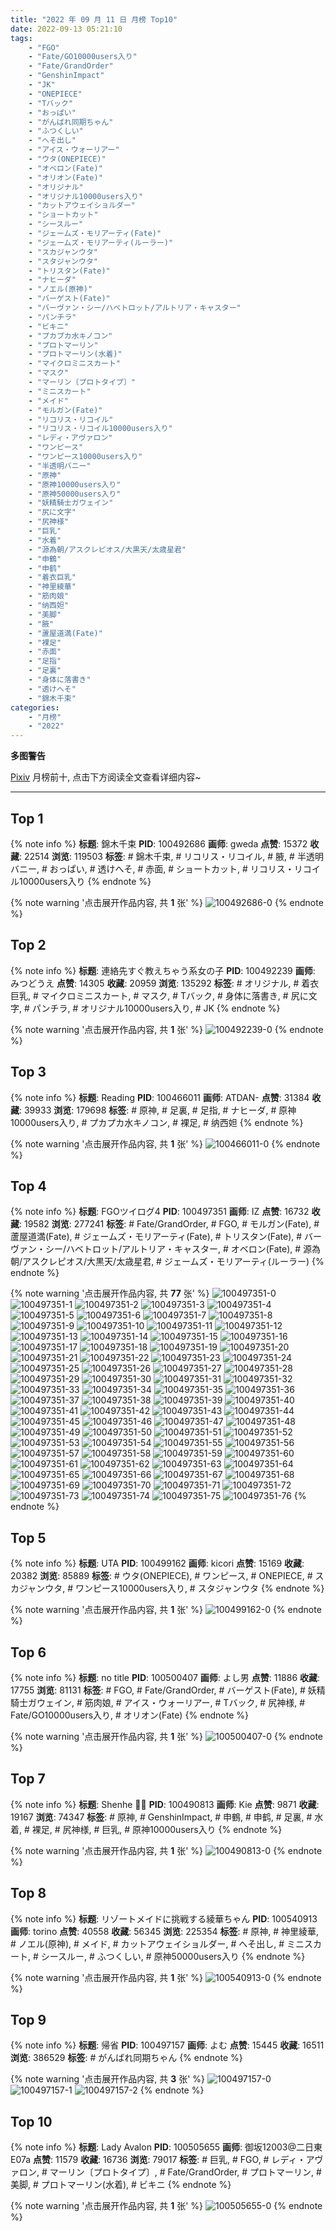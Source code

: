 ```yaml
---
title: "2022 年 09 月 11 日 月榜 Top10"
date: 2022-09-13 05:21:10
tags:
    - "FGO"
    - "Fate/GO10000users入り"
    - "Fate/GrandOrder"
    - "GenshinImpact"
    - "JK"
    - "ONEPIECE"
    - "Tバック"
    - "おっぱい"
    - "がんばれ同期ちゃん"
    - "ふつくしい"
    - "へそ出し"
    - "アイス・ウォーリアー"
    - "ウタ(ONEPIECE)"
    - "オベロン(Fate)"
    - "オリオン(Fate)"
    - "オリジナル"
    - "オリジナル10000users入り"
    - "カットアウェイショルダー"
    - "ショートカット"
    - "シースルー"
    - "ジェームズ・モリアーティ(Fate)"
    - "ジェームズ・モリアーティ(ルーラー)"
    - "スカジャンウタ"
    - "スタジャンウタ"
    - "トリスタン(Fate)"
    - "ナヒーダ"
    - "ノエル(原神)"
    - "バーゲスト(Fate)"
    - "バーヴァン・シー/ハベトロット/アルトリア・キャスター"
    - "パンチラ"
    - "ビキニ"
    - "プカプカ水キノコン"
    - "プロトマーリン"
    - "プロトマーリン(水着)"
    - "マイクロミニスカート"
    - "マスク"
    - "マーリン〔プロトタイプ〕"
    - "ミニスカート"
    - "メイド"
    - "モルガン(Fate)"
    - "リコリス・リコイル"
    - "リコリス・リコイル10000users入り"
    - "レディ・アヴァロン"
    - "ワンピース"
    - "ワンピース10000users入り"
    - "半透明バニー"
    - "原神"
    - "原神10000users入り"
    - "原神50000users入り"
    - "妖精騎士ガウェイン"
    - "尻に文字"
    - "尻神様"
    - "巨乳"
    - "水着"
    - "源為朝/アスクレピオス/大黒天/太歳星君"
    - "申鶴"
    - "申鹤"
    - "着衣巨乳"
    - "神里綾華"
    - "筋肉娘"
    - "纳西妲"
    - "美脚"
    - "腋"
    - "蘆屋道満(Fate)"
    - "裸足"
    - "赤面"
    - "足指"
    - "足裏"
    - "身体に落書き"
    - "透けへそ"
    - "錦木千束"
categories:
    - "月榜"
    - "2022"
---
```


<i class="fa fa-triangle-exclamation"></i>**多图警告**<i class="fa fa-triangle-exclamation"></i>

[Pixiv](https://www.pixiv.net/) 月榜前十, 点击下方阅读全文查看详细内容~

<!-- more -->

---

## Top 1

{% note info %}
**标题**: 錦木千束
**PID**: 100492686 **画师**: gweda
**点赞**: 15372 **收藏**: 22514 **浏览**: 119503
**标签**: # 錦木千束, # リコリス・リコイル, # 腋, # 半透明バニー, # おっぱい, # 透けへそ, # 赤面, # ショートカット, # リコリス・リコイル10000users入り
{% endnote %}

{% note warning '点击展开作品内容, 共 **1** 张' %}
![100492686-0](https://i.pixiv.re/img-original/img/2022/08/16/01/04/56/100492686_p0.png)
{% endnote %}

## Top 2

{% note info %}
**标题**: 連絡先すぐ教えちゃう系女の子
**PID**: 100492239 **画师**: みつどうえ
**点赞**: 14305 **收藏**: 20959 **浏览**: 135292
**标签**: # オリジナル, # 着衣巨乳, # マイクロミニスカート, # マスク, # Tバック, # 身体に落書き, # 尻に文字, # パンチラ, # オリジナル10000users入り, # JK
{% endnote %}

{% note warning '点击展开作品内容, 共 **1** 张' %}
![100492239-0](https://i.pixiv.re/img-original/img/2022/08/15/00/53/48/100492239_p0.jpg)
{% endnote %}

## Top 3

{% note info %}
**标题**: Reading
**PID**: 100466011 **画师**: ATDAN-
**点赞**: 31384 **收藏**: 39933 **浏览**: 179698
**标签**: # 原神, # 足裏, # 足指, # ナヒーダ, # 原神10000users入り, # プカプカ水キノコン, # 裸足, # 纳西妲
{% endnote %}

{% note warning '点击展开作品内容, 共 **1** 张' %}
![100466011-0](https://i.pixiv.re/img-original/img/2022/08/16/21/25/55/100466011_p0.jpg)
{% endnote %}

## Top 4

{% note info %}
**标题**: FGOツイログ4
**PID**: 100497351 **画师**: IZ
**点赞**: 16732 **收藏**: 19582 **浏览**: 277241
**标签**: # Fate/GrandOrder, # FGO, # モルガン(Fate), # 蘆屋道満(Fate), # ジェームズ・モリアーティ(Fate), # トリスタン(Fate), # バーヴァン・シー/ハベトロット/アルトリア・キャスター, # オベロン(Fate), # 源為朝/アスクレピオス/大黒天/太歳星君, # ジェームズ・モリアーティ(ルーラー)
{% endnote %}

{% note warning '点击展开作品内容, 共 **77** 张' %}
![100497351-0](https://i.pixiv.re/img-original/img/2022/08/15/08/21/18/100497351_p0.jpg)
![100497351-1](https://i.pixiv.re/img-original/img/2022/08/15/08/21/18/100497351_p1.jpg)
![100497351-2](https://i.pixiv.re/img-original/img/2022/08/15/08/21/18/100497351_p2.jpg)
![100497351-3](https://i.pixiv.re/img-original/img/2022/08/15/08/21/18/100497351_p3.jpg)
![100497351-4](https://i.pixiv.re/img-original/img/2022/08/15/08/21/18/100497351_p4.jpg)
![100497351-5](https://i.pixiv.re/img-original/img/2022/08/15/08/21/18/100497351_p5.jpg)
![100497351-6](https://i.pixiv.re/img-original/img/2022/08/15/08/21/18/100497351_p6.jpg)
![100497351-7](https://i.pixiv.re/img-original/img/2022/08/15/08/21/18/100497351_p7.jpg)
![100497351-8](https://i.pixiv.re/img-original/img/2022/08/15/08/21/18/100497351_p8.jpg)
![100497351-9](https://i.pixiv.re/img-original/img/2022/08/15/08/21/18/100497351_p9.jpg)
![100497351-10](https://i.pixiv.re/img-original/img/2022/08/15/08/21/18/100497351_p10.jpg)
![100497351-11](https://i.pixiv.re/img-original/img/2022/08/15/08/21/18/100497351_p11.jpg)
![100497351-12](https://i.pixiv.re/img-original/img/2022/08/15/08/21/18/100497351_p12.jpg)
![100497351-13](https://i.pixiv.re/img-original/img/2022/08/15/08/21/18/100497351_p13.jpg)
![100497351-14](https://i.pixiv.re/img-original/img/2022/08/15/08/21/18/100497351_p14.jpg)
![100497351-15](https://i.pixiv.re/img-original/img/2022/08/15/08/21/18/100497351_p15.jpg)
![100497351-16](https://i.pixiv.re/img-original/img/2022/08/15/08/21/18/100497351_p16.jpg)
![100497351-17](https://i.pixiv.re/img-original/img/2022/08/15/08/21/18/100497351_p17.jpg)
![100497351-18](https://i.pixiv.re/img-original/img/2022/08/15/08/21/18/100497351_p18.jpg)
![100497351-19](https://i.pixiv.re/img-original/img/2022/08/15/08/21/18/100497351_p19.jpg)
![100497351-20](https://i.pixiv.re/img-original/img/2022/08/15/08/21/18/100497351_p20.jpg)
![100497351-21](https://i.pixiv.re/img-original/img/2022/08/15/08/21/18/100497351_p21.jpg)
![100497351-22](https://i.pixiv.re/img-original/img/2022/08/15/08/21/18/100497351_p22.jpg)
![100497351-23](https://i.pixiv.re/img-original/img/2022/08/15/08/21/18/100497351_p23.jpg)
![100497351-24](https://i.pixiv.re/img-original/img/2022/08/15/08/21/18/100497351_p24.jpg)
![100497351-25](https://i.pixiv.re/img-original/img/2022/08/15/08/21/18/100497351_p25.jpg)
![100497351-26](https://i.pixiv.re/img-original/img/2022/08/15/08/21/18/100497351_p26.jpg)
![100497351-27](https://i.pixiv.re/img-original/img/2022/08/15/08/21/18/100497351_p27.jpg)
![100497351-28](https://i.pixiv.re/img-original/img/2022/08/15/08/21/18/100497351_p28.jpg)
![100497351-29](https://i.pixiv.re/img-original/img/2022/08/15/08/21/18/100497351_p29.jpg)
![100497351-30](https://i.pixiv.re/img-original/img/2022/08/15/08/21/18/100497351_p30.jpg)
![100497351-31](https://i.pixiv.re/img-original/img/2022/08/15/08/21/18/100497351_p31.jpg)
![100497351-32](https://i.pixiv.re/img-original/img/2022/08/15/08/21/18/100497351_p32.jpg)
![100497351-33](https://i.pixiv.re/img-original/img/2022/08/15/08/21/18/100497351_p33.jpg)
![100497351-34](https://i.pixiv.re/img-original/img/2022/08/15/08/21/18/100497351_p34.jpg)
![100497351-35](https://i.pixiv.re/img-original/img/2022/08/15/08/21/18/100497351_p35.jpg)
![100497351-36](https://i.pixiv.re/img-original/img/2022/08/15/08/21/18/100497351_p36.jpg)
![100497351-37](https://i.pixiv.re/img-original/img/2022/08/15/08/21/18/100497351_p37.jpg)
![100497351-38](https://i.pixiv.re/img-original/img/2022/08/15/08/21/18/100497351_p38.jpg)
![100497351-39](https://i.pixiv.re/img-original/img/2022/08/15/08/21/18/100497351_p39.jpg)
![100497351-40](https://i.pixiv.re/img-original/img/2022/08/15/08/21/18/100497351_p40.jpg)
![100497351-41](https://i.pixiv.re/img-original/img/2022/08/15/08/21/18/100497351_p41.jpg)
![100497351-42](https://i.pixiv.re/img-original/img/2022/08/15/08/21/18/100497351_p42.jpg)
![100497351-43](https://i.pixiv.re/img-original/img/2022/08/15/08/21/18/100497351_p43.jpg)
![100497351-44](https://i.pixiv.re/img-original/img/2022/08/15/08/21/18/100497351_p44.jpg)
![100497351-45](https://i.pixiv.re/img-original/img/2022/08/15/08/21/18/100497351_p45.jpg)
![100497351-46](https://i.pixiv.re/img-original/img/2022/08/15/08/21/18/100497351_p46.jpg)
![100497351-47](https://i.pixiv.re/img-original/img/2022/08/15/08/21/18/100497351_p47.jpg)
![100497351-48](https://i.pixiv.re/img-original/img/2022/08/15/08/21/18/100497351_p48.jpg)
![100497351-49](https://i.pixiv.re/img-original/img/2022/08/15/08/21/18/100497351_p49.jpg)
![100497351-50](https://i.pixiv.re/img-original/img/2022/08/15/08/21/18/100497351_p50.jpg)
![100497351-51](https://i.pixiv.re/img-original/img/2022/08/15/08/21/18/100497351_p51.jpg)
![100497351-52](https://i.pixiv.re/img-original/img/2022/08/15/08/21/18/100497351_p52.jpg)
![100497351-53](https://i.pixiv.re/img-original/img/2022/08/15/08/21/18/100497351_p53.jpg)
![100497351-54](https://i.pixiv.re/img-original/img/2022/08/15/08/21/18/100497351_p54.jpg)
![100497351-55](https://i.pixiv.re/img-original/img/2022/08/15/08/21/18/100497351_p55.jpg)
![100497351-56](https://i.pixiv.re/img-original/img/2022/08/15/08/21/18/100497351_p56.jpg)
![100497351-57](https://i.pixiv.re/img-original/img/2022/08/15/08/21/18/100497351_p57.jpg)
![100497351-58](https://i.pixiv.re/img-original/img/2022/08/15/08/21/18/100497351_p58.jpg)
![100497351-59](https://i.pixiv.re/img-original/img/2022/08/15/08/21/18/100497351_p59.jpg)
![100497351-60](https://i.pixiv.re/img-original/img/2022/08/15/08/21/18/100497351_p60.jpg)
![100497351-61](https://i.pixiv.re/img-original/img/2022/08/15/08/21/18/100497351_p61.jpg)
![100497351-62](https://i.pixiv.re/img-original/img/2022/08/15/08/21/18/100497351_p62.jpg)
![100497351-63](https://i.pixiv.re/img-original/img/2022/08/15/08/21/18/100497351_p63.jpg)
![100497351-64](https://i.pixiv.re/img-original/img/2022/08/15/08/21/18/100497351_p64.jpg)
![100497351-65](https://i.pixiv.re/img-original/img/2022/08/15/08/21/18/100497351_p65.jpg)
![100497351-66](https://i.pixiv.re/img-original/img/2022/08/15/08/21/18/100497351_p66.jpg)
![100497351-67](https://i.pixiv.re/img-original/img/2022/08/15/08/21/18/100497351_p67.jpg)
![100497351-68](https://i.pixiv.re/img-original/img/2022/08/15/08/21/18/100497351_p68.jpg)
![100497351-69](https://i.pixiv.re/img-original/img/2022/08/15/08/21/18/100497351_p69.jpg)
![100497351-70](https://i.pixiv.re/img-original/img/2022/08/15/08/21/18/100497351_p70.jpg)
![100497351-71](https://i.pixiv.re/img-original/img/2022/08/15/08/21/18/100497351_p71.jpg)
![100497351-72](https://i.pixiv.re/img-original/img/2022/08/15/08/21/18/100497351_p72.jpg)
![100497351-73](https://i.pixiv.re/img-original/img/2022/08/15/08/21/18/100497351_p73.jpg)
![100497351-74](https://i.pixiv.re/img-original/img/2022/08/15/08/21/18/100497351_p74.jpg)
![100497351-75](https://i.pixiv.re/img-original/img/2022/08/15/08/21/18/100497351_p75.jpg)
![100497351-76](https://i.pixiv.re/img-original/img/2022/08/15/08/21/18/100497351_p76.jpg)
{% endnote %}

## Top 5

{% note info %}
**标题**: UTA
**PID**: 100499162 **画师**: kicori
**点赞**: 15169 **收藏**: 20382 **浏览**: 85889
**标签**: # ウタ(ONEPIECE), # ワンピース, # ONEPIECE, # スカジャンウタ, # ワンピース10000users入り, # スタジャンウタ
{% endnote %}

{% note warning '点击展开作品内容, 共 **1** 张' %}
![100499162-0](https://i.pixiv.re/img-original/img/2022/08/15/16/19/08/100499162_p0.jpg)
{% endnote %}

## Top 6

{% note info %}
**标题**: no title
**PID**: 100500407 **画师**: よし男
**点赞**: 11886 **收藏**: 17755 **浏览**: 81131
**标签**: # FGO, # Fate/GrandOrder, # バーゲスト(Fate), # 妖精騎士ガウェイン, # 筋肉娘, # アイス・ウォーリアー, # Tバック, # 尻神様, # Fate/GO10000users入り, # オリオン(Fate)
{% endnote %}

{% note warning '点击展开作品内容, 共 **1** 张' %}
![100500407-0](https://i.pixiv.re/img-original/img/2022/08/15/12/16/01/100500407_p0.jpg)
{% endnote %}

## Top 7

{% note info %}
**标题**: Shenhe 🍑💕
**PID**: 100490813 **画师**: Kie
**点赞**: 9871 **收藏**: 19167 **浏览**: 74347
**标签**: # 原神, # GenshinImpact, # 申鶴, # 申鹤, # 足裏, # 水着, # 裸足, # 尻神様, # 巨乳, # 原神10000users入り
{% endnote %}

{% note warning '点击展开作品内容, 共 **1** 张' %}
![100490813-0](https://i.pixiv.re/img-original/img/2022/08/17/17/01/55/100490813_p0.jpg)
{% endnote %}

## Top 8

{% note info %}
**标题**: リゾートメイドに挑戦する綾華ちゃん
**PID**: 100540913 **画师**: torino
**点赞**: 40558 **收藏**: 56345 **浏览**: 225354
**标签**: # 原神, # 神里綾華, # ノエル(原神), # メイド, # カットアウェイショルダー, # へそ出し, # ミニスカート, # シースルー, # ふつくしい, # 原神50000users入り
{% endnote %}

{% note warning '点击展开作品内容, 共 **1** 张' %}
![100540913-0](https://i.pixiv.re/img-original/img/2022/08/17/00/00/08/100540913_p0.jpg)
{% endnote %}

## Top 9

{% note info %}
**标题**: 帰省
**PID**: 100497157 **画师**: よむ
**点赞**: 15445 **收藏**: 16511 **浏览**: 386529
**标签**: # がんばれ同期ちゃん
{% endnote %}

{% note warning '点击展开作品内容, 共 **3** 张' %}
![100497157-0](https://i.pixiv.re/img-original/img/2022/08/15/08/04/11/100497157_p0.png)
![100497157-1](https://i.pixiv.re/img-original/img/2022/08/15/08/04/11/100497157_p1.png)
![100497157-2](https://i.pixiv.re/img-original/img/2022/08/15/08/04/11/100497157_p2.png)
{% endnote %}

## Top 10

{% note info %}
**标题**: Lady Avalon
**PID**: 100505655 **画师**: 御坂12003@二日東E07a
**点赞**: 11579 **收藏**: 16736 **浏览**: 79017
**标签**: # 巨乳, # FGO, # レディ・アヴァロン, # マーリン〔プロトタイプ〕, # Fate/GrandOrder, # プロトマーリン, # 美脚, # プロトマーリン(水着), # ビキニ
{% endnote %}

{% note warning '点击展开作品内容, 共 **1** 张' %}
![100505655-0](https://i.pixiv.re/img-original/img/2022/08/15/17/32/28/100505655_p0.jpg)
{% endnote %}

